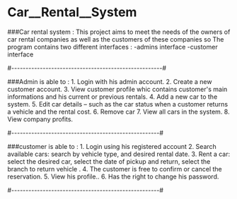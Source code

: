 # Car__Rental__System
###Car rental system : 
    This project aims to meet the needs of the owners of car rental companies as well as the customers of these companies so
    The program contains two different interfaces :
      -admins interface 
      -customer interface
     
#-----------------------------------------------------#

###Admin is able to :
    1. Login with his admin account.
    2. Create a new customer account.
    3. View customer profile whic contains customer's main informations and his current or previous rentals.
    4. Add a new car to the system.
    5. Edit car details – such as the car status when a customer returns a vehicle and the rental cost.
    6. Remove car 
    7. View all cars in the system.
    8. View company profits.
 
 #----------------------------------------------------#
 
 ###customer is able to :
      1. Login using his registered account
      2. Search available cars: search by vehicle type, and desired rental date.
      3. Rent a car: select the desired car, select the date of pickup and return, select the branch to return vehicle .
      4. The customer is free to confirm or cancel the reservation.
      5. View his profile..
      6. Has the right to change his password.
      
#----------------------------------------------------#
     
